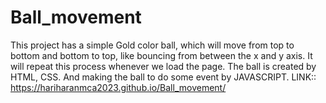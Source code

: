 # Ball_movement
This project has a simple Gold color ball, which will move from top to bottom and bottom to top, like bouncing from between the x and y axis. It will repeat this process whenever we load the page. The ball is created by HTML, CSS. And making the ball to do some event by JAVASCRIPT.
LINK::  https://hariharanmca2023.github.io/Ball_movement/
